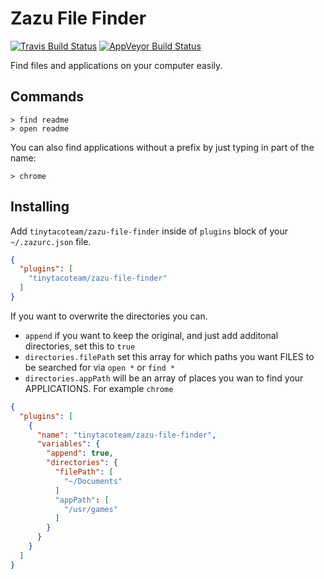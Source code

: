 # Zazu File Finder

[![Travis Build Status](https://travis-ci.org/tinytacoteam/zazu-file-finder.svg?branch=master)](https://travis-ci.org/tinytacoteam/zazu-file-finder)
[![AppVeyor Build Status](https://ci.appveyor.com/api/projects/status/b5t4tavohkhmqrer/branch/master?svg=true)](https://ci.appveyor.com/project/blainesch/zazu-file-finder)

Find files and applications on your computer easily.

## Commands

~~~
> find readme
> open readme
~~~

You can also find applications without a prefix by just typing in part of the
name:

~~~
> chrome
~~~

## Installing

Add `tinytacoteam/zazu-file-finder` inside of `plugins` block of your  `~/.zazurc.json` file.

~~~ json
{
  "plugins": [
    "tinytacoteam/zazu-file-finder"
  ]
}
~~~

If you want to overwrite the directories you can.

  * `append` if you want to keep the original, and just add additonal
    directories, set this to `true`
  * `directories.filePath` set this array for which paths you want FILES to be
    searched for via `open *` or `find *`
  * `directories.appPath` will be an array of places you wan to find your
    APPLICATIONS. For example `chrome`

~~~ json
{
  "plugins": [
    {
      "name": "tinytacoteam/zazu-file-finder",
      "variables": {
        "append": true,
        "directories": {
          "filePath": [
            "~/Documents"
          ]
          "appPath": [
            "/usr/games"
          ]
        }
      }
    }
  ]
}
~~~
